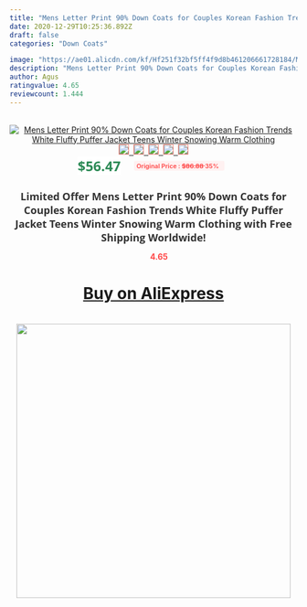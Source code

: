 ```yaml
---
title: "Mens Letter Print 90% Down Coats for Couples Korean Fashion Trends White Fluffy Puffer Jacket Teens Winter Snowing Warm Clothing"
date: 2020-12-29T10:25:36.892Z
draft: false
categories: "Down Coats"

image: "https://ae01.alicdn.com/kf/Hf251f32bf5ff4f9d8b461206661728184/Mens-Letter-Print-90-Down-Coats-for-Couples-Korean-Fashion-Trends-White-Fluffy-Puffer-Jacket-Teens.jpg"
description: "Mens Letter Print 90% Down Coats for Couples Korean Fashion Trends White Fluffy Puffer Jacket Teens Winter Snowing Warm Clothing"
author: Agus
ratingvalue: 4.65
reviewcount: 1.444
---
```

<br>
<div style="text-align: center;">
<a href="https://s.click.aliexpress.com/e/_AsAqWZ" target="_blank" rel="nofollow noopener noreferrer"><img alt="Mens Letter Print 90% Down Coats for Couples Korean Fashion Trends White Fluffy Puffer Jacket Teens Winter Snowing Warm Clothing" class="magnifier-image" src="https://ae01.alicdn.com/kf/Hf251f32bf5ff4f9d8b461206661728184/Mens-Letter-Print-90-Down-Coats-for-Couples-Korean-Fashion-Trends-White-Fluffy-Puffer-Jacket-Teens.jpg_640x640.jpg">
<br>
<img style="border:1px solid salmon" src="https://ae01.alicdn.com/kf/Hf251f32bf5ff4f9d8b461206661728184/Mens-Letter-Print-90-Down-Coats-for-Couples-Korean-Fashion-Trends-White-Fluffy-Puffer-Jacket-Teens.jpg_120x120.jpg">&nbsp;&nbsp;<img style="border:1px solid salmon" src="https://ae01.alicdn.com/kf/H821e3320d84d4f4e873f9d116c0436ceC/Mens-Letter-Print-90-Down-Coats-for-Couples-Korean-Fashion-Trends-White-Fluffy-Puffer-Jacket-Teens.jpg_120x120.jpg">&nbsp;&nbsp;<img style="border:1px solid salmon" src="https://ae01.alicdn.com/kf/Hf05f95a5f4a244b19df688aa42a1c2d30/Mens-Letter-Print-90-Down-Coats-for-Couples-Korean-Fashion-Trends-White-Fluffy-Puffer-Jacket-Teens.jpg_120x120.jpg">&nbsp;&nbsp;<img style="border:1px solid salmon" src="https://ae01.alicdn.com/kf/H6ee8cce1e01a43c297033c0e52c11d371/Mens-Letter-Print-90-Down-Coats-for-Couples-Korean-Fashion-Trends-White-Fluffy-Puffer-Jacket-Teens.jpg_120x120.jpg">&nbsp;&nbsp;<img style="border:1px solid salmon" src="https://ae01.alicdn.com/kf/Heb2d04b56fed4ef0af9c293d4eb8e317c/Mens-Letter-Print-90-Down-Coats-for-Couples-Korean-Fashion-Trends-White-Fluffy-Puffer-Jacket-Teens.jpg_120x120.jpg"></a></div><br0>
<div style="text-align: center;"><span style="background-color: white; border: 0px; box-sizing: border-box; color: seagreen; display: inline-block; font-family: &quot;open sans&quot; , &quot;arial&quot; , &quot;helvetica&quot; , sans-serif , &quot;heiti&quot;; font-size: 24px; font-stretch: inherit; font-weight: 700; line-height: inherit; margin: 0px 10px 0px 0px; padding: 0px; vertical-align: middle;">$56.47 </span>
<span style="background: rgb(255 , 241 , 241); border-radius: 3px; border: 0px; box-sizing: border-box; color: #ff4747; display: inline-block; font-family: inherit; font-size: 12px; font-stretch: inherit; font-style: inherit; font-variant: inherit; font-weight: 600; line-height: inherit; margin: 0px; padding: 2px 5px; transform: scale(0.9); vertical-align: middle;">Original Price : <b style="text-decoration: line-through;">$86.88 </b> 35%&nbsp;&nbsp;</span></div>
<h1 style="color: #333333; display: inline-block; font-family: &quot;open sans&quot; , &quot;arial&quot; , &quot;helvetica&quot; , sans-serif , &quot;heiti&quot;; font-size: 18px; font-stretch: inherit; font-weight: 700; text-align: center;">Limited Offer Mens Letter Print 90% Down Coats for Couples Korean Fashion Trends White Fluffy Puffer Jacket Teens Winter Snowing Warm Clothing with Free Shipping Worldwide!</h1>
<div style="color: #ff4747; text-align: center;">
<img src="https://4.bp.blogspot.com/-M0ZcTcb-5uY/XleCXlxnR4I/AAAAAAAAAEc/OrjgMkXV1oMQFaCRZj5HQwOCBcu3w1FegCPcBGAYYCw/s1600/star.png" style="height: 15px;">&nbsp;<b>4.65</b></div>
<div class="button_cont" align="center"><a class="buynow_a" href="https://s.click.aliexpress.com/e/_AsAqWZ" target="_blank" rel="nofollow noopener noreferrer"><H1>Buy on AliExpress</H1></a></div><br>
<div class="separator" style="clear: both; text-align: center;">
<img src="https://lh3.googleusercontent.com/-pTy5HemUv9M/XlePHvY0dAI/AAAAAAAAAE4/0nX5iRUoIWY8eMW9Dpxeirr157OZliDIgCLcBGAsYHQ/s1600/badge.gif" width="480">
</div>
